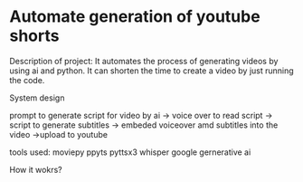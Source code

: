 # Automate generation of youtube shorts

Description of project:
It automates the process of generating videos by using ai and python. It can shorten the time to create a video by just running the code.

System design

prompt to generate script for video by ai -> voice over to read script -> script to generate subtitles -> embeded voiceover amd subtitles into the video ->upload to youtube

tools used: moviepy ppyts pyttsx3 whisper google gernerative ai

How it wokrs?
